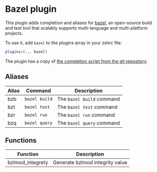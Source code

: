 # Bazel plugin

This plugin adds completion and aliases for [bazel](https://bazel.build), an open-source build and test tool that scalably supports multi-language and multi-platform projects.

To use it, add `bazel` to the plugins array in your zshrc file:

```zsh
plugins=(... bazel)
```

The plugin has a copy of [the completion script from the git repository][1].

[1]: https://github.com/bazelbuild/bazel/blob/master/scripts/zsh_completion/_bazel

## Aliases

| Alias   | Command                                | Description                                            |
| ------- | -------------------------------------- | ------------------------------------------------------ |
| bzb     | `bazel build`                          | The `bazel build` command                              |
| bzt     | `bazel test`                           | The `bazel test` command                               |
| bzr     | `bazel run`                            | The `bazel run` command                                |
| bzq     | `bazel query`                          | The `bazel query` command                              |

## Functions

| Function | Description                              |
| -------- | ---------------------------------------- |
| bzlmod_integrety  | Generate bzlmod integrity value |
